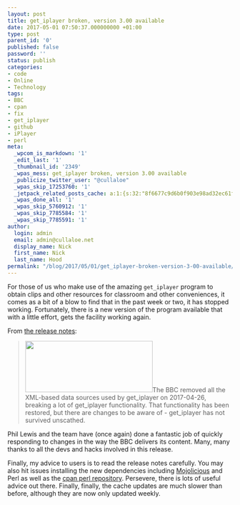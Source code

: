 ```yaml
---
layout: post
title: get_iplayer broken, version 3.00 available
date: 2017-05-01 07:50:37.000000000 +01:00
type: post
parent_id: '0'
published: false
password: ''
status: publish
categories:
- code
- Online
- Technology
tags:
- BBC
- cpan
- fix
- get_iplayer
- github
- iPlayer
- perl
meta:
  _wpcom_is_markdown: '1'
  _edit_last: '1'
  _thumbnail_id: '2349'
  _wpas_mess: get_iplayer broken, version 3.00 available
  _publicize_twitter_user: "@cullaloe"
  _wpas_skip_17253760: '1'
  _jetpack_related_posts_cache: a:1:{s:32:"8f6677c9d6b0f903e98ad32ec61f8deb";a:2:{s:7:"expires";i:1559705491;s:7:"payload";a:3:{i:0;a:1:{s:2:"id";i:1522;}i:1;a:1:{s:2:"id";i:909;}i:2;a:1:{s:2:"id";i:1536;}}}}
  _wpas_done_all: '1'
  _wpas_skip_5760912: '1'
  _wpas_skip_7785584: '1'
  _wpas_skip_7785591: '1'
author:
  login: admin
  email: admin@cullaloe.net
  display_name: Nick
  first_name: Nick
  last_name: Hood
permalink: "/blog/2017/05/01/get_iplayer-broken-version-3-00-available/"
---
```

<p>For those of us who make use of the amazing <code>get_iplayer</code> program to obtain clips and other resources for classroom and other conveniences, it comes as a bit of a blow to find that in the past week or two, it has stopped working. Fortunately, there is a new version of the program available that with a little effort, gets the facility working again.</p>
<p>From <a href="https://github.com/get-iplayer/get_iplayer/wiki/release300">the release notes</a>:</p>
<blockquote><p><a href="http://cullaloe.com/files/2017/05/g.png"><img class="alignright size-full wp-image-2349" src="{{ site.baseurl }}/assets/g.png" alt="" width="285" height="115" /></a>The BBC removed all the XML-based data sources used by get_iplayer on 2017-04-26, breaking a lot of get_iplayer functionality. That functionality has been restored, but there are changes to be aware of - get_iplayer has not survived unscathed.</p></blockquote>
<p>Phil Lewis and the team have (once again) done a fantastic job of quickly responding to changes in the way the BBC delivers its content. Many, many thanks to all the devs and hacks involved in this release.</p>
<p>Finally, my advice to users is to read the release notes carefully. You may also hit issues installing the new dependencies including <a href="http://mojolicious.org/">Mojolicious</a> and Perl as well as the <a href="https://www.cpan.org/">cpan perl repository</a>. Persevere, there is lots of useful advice out there. Finally, finally, the cache updates are much slower than before, although they are now only updated weekly.</p>
